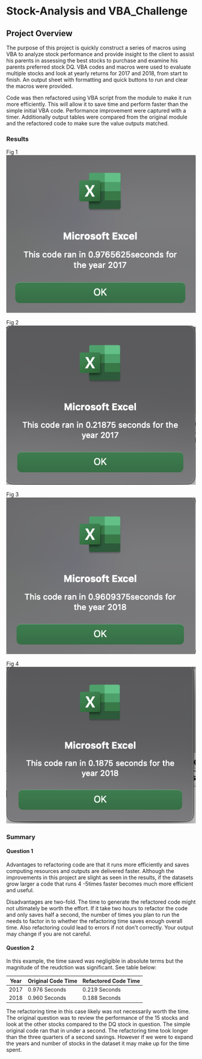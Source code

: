 # Stock-Analysis and VBA_Challenge

## Project Overview

The purpose of this project is quickly construct a series of macros using VBA to analyze stock performance and provide insight to the client to assist his parents in assessing the best stocks to purchase and examine his parents preferred stock DQ.  VBA codes and macros were used to evaluate multiple stocks and look at yearly returns for 2017 and 2018, from start to finish.  An output sheet with formatting and quick buttons to run and clear the macros were provided.

Code was then refactored using VBA script from the module to make it run more efficiently.  This will allow it to save time and perform faster than the simple initial VBA code. Performance improvement were captured with a timer.  Additionally output tables were compared from the original module and the refactored code to make sure the value outputs matched.

### Results

Fig 1 ![Original 2017 Performance](Resources/Module_2_AllStockAnalysis_2017.png)

Fig 2 ![Refactored 2017 Performance](Resources/Vba_Challenge_2017.png)


Fig 3 ![Original 2018 Performance](Resources/Module_2_AllStockAnalysis_2018.png)

Fig 4 ![Refactored 2018 Performance](Resources/Vba_Challenge_2018.png)


### Summary

#### Question 1

Advantages to refactoring code are that it runs more efficiently and saves computing resources and outputs are delivered faster.  Although the improvements in this project are slight as seen in the results, if the datasets grow larger a code that runs 4 -5times faster becomes much more efficient and useful.
 
Disadvantages are two-fold.  The time to generate the refactored code might not ultimately be worth the effort.  If it take two hours to refactor the code and only saves half a second, the number of times you plan to run the needs to factor in to whether the refactoring time saves enough overall time.  Also refactoring could lead to errors if not don't correctly.  Your output may change if you are not careful.

#### Question 2
In this example, the time saved was negligible in absolute terms but the magnitude of the reudction was significant. See table below:

|Year|Original Code Time|Refactored Code Time|
|----|-----|-----|
|2017|0.976 Seconds|0.219 Seconds|
|2018|0.960 Seconds|0.188 Seconds|

The refactoring time in this case likely was not necessarily worth the time.  The original question was to review the performance of the 15 stocks and look at the other stocks compared to the DQ stock in question.  The simple original code ran that in under a second.  The refactoring time took longer than the three quarters of a second savings.  However if we were to expand the years and number of stocks in the dataset it may make up for the time spent.
